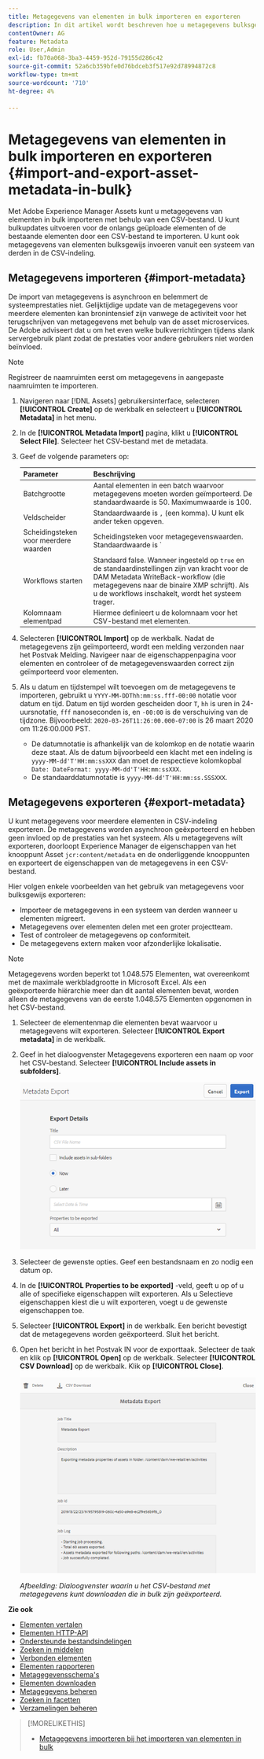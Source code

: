 ```yaml
---
title: Metagegevens van elementen in bulk importeren en exporteren
description: In dit artikel wordt beschreven hoe u metagegevens bulksgewijs kunt importeren en exporteren.
contentOwner: AG
feature: Metadata
role: User,Admin
exl-id: fb70a068-3ba3-4459-952d-79155d286c42
source-git-commit: 52a6cb359bfe0d76bdceb3f517e92d78994872c8
workflow-type: tm+mt
source-wordcount: '710'
ht-degree: 4%

---
```


# Metagegevens van elementen in bulk importeren en exporteren {#import-and-export-asset-metadata-in-bulk}

Met Adobe Experience Manager Assets kunt u metagegevens van elementen in bulk importeren met behulp van een CSV-bestand. U kunt bulkupdates uitvoeren voor de onlangs geüploade elementen of de bestaande elementen door een CSV-bestand te importeren. U kunt ook metagegevens van elementen bulksgewijs invoeren vanuit een systeem van derden in de CSV-indeling.

## Metagegevens importeren {#import-metadata}

De import van metagegevens is asynchroon en belemmert de systeemprestaties niet. Gelijktijdige update van de metagegevens voor meerdere elementen kan bronintensief zijn vanwege de activiteit voor het terugschrijven van metagegevens met behulp van de asset microservices. De Adobe adviseert dat u om het even welke bulkverrichtingen tijdens slank servergebruik plant zodat de prestaties voor andere gebruikers niet worden beïnvloed.

>[!NOTE]
>
>Registreer de naamruimten eerst om metagegevens in aangepaste naamruimten te importeren.

1. Navigeren naar [!DNL Assets] gebruikersinterface, selecteren **[!UICONTROL Create]** op de werkbalk en selecteert u **[!UICONTROL Metadata]** in het menu.
1. In de **[!UICONTROL Metadata Import]** pagina, klikt u **[!UICONTROL Select File]**. Selecteer het CSV-bestand met de metadata.
1. Geef de volgende parameters op:

   | Parameter | Beschrijving |
   | ---------------------- | ------- |
   | Batchgrootte | Aantal elementen in een batch waarvoor metagegevens moeten worden geïmporteerd. De standaardwaarde is 50. Maximumwaarde is 100. |
   | Veldscheider | Standaardwaarde is `,` (een komma). U kunt elk ander teken opgeven. |
   | Scheidingsteken voor meerdere waarden | Scheidingsteken voor metagegevenswaarden. Standaardwaarde is `|`. |
   | Workflows starten | Standaard false. Wanneer ingesteld op `true` en de standaardinstellingen zijn van kracht voor de DAM Metadata WriteBack-workflow (die metagegevens naar de binaire XMP schrijft). Als u de workflows inschakelt, wordt het systeem trager. |
   | Kolomnaam elementpad | Hiermee definieert u de kolomnaam voor het CSV-bestand met elementen. |

1. Selecteren **[!UICONTROL Import]** op de werkbalk. Nadat de metagegevens zijn geïmporteerd, wordt een melding verzonden naar het Postvak Melding. Navigeer naar de eigenschappenpagina voor elementen en controleer of de metagegevenswaarden correct zijn geïmporteerd voor elementen.

1. Als u datum en tijdstempel wilt toevoegen om de metagegevens te importeren, gebruikt u `YYYY-MM-DDThh:mm:ss.fff-00:00` notatie voor datum en tijd. Datum en tijd worden gescheiden door `T`, `hh` is uren in 24-uursnotatie, `fff` nanoseconden is, en `-00:00` is de verschuiving van de tijdzone. Bijvoorbeeld: `2020-03-26T11:26:00.000-07:00` is 26 maart 2020 om 11:26:00.000 PST.

   * De datumnotatie is afhankelijk van de kolomkop en de notatie waarin deze staat. Als de datum bijvoorbeeld een klacht met een indeling is `yyyy-MM-dd'T'HH:mm:ssXXX` dan moet de respectieve kolomkopbal `Date: DateFormat: yyyy-MM-dd'T'HH:mm:ssXXX`.
   * De standaarddatumnotatie is `yyyy-MM-dd'T'HH:mm:ss.SSSXXX`.

<!-- Hidden via cqdoc-17869>

>[!CAUTION]
>
>If the date format does not match `YYYY-MM-DDThh:mm:ss.fff-00:00`, the date values are not set. The date formats of exported metadata CSV file is in the format `YYYY-MM-DDThh:mm:ss-00:00`. If you want to import it, convert it to the acceptable format by adding the nanoseconds value denoted by `fff`.
-->

## Metagegevens exporteren {#export-metadata}

U kunt metagegevens voor meerdere elementen in CSV-indeling exporteren. De metagegevens worden asynchroon geëxporteerd en hebben geen invloed op de prestaties van het systeem. Als u metagegevens wilt exporteren, doorloopt Experience Manager de eigenschappen van het knooppunt Asset `jcr:content/metadata` en de onderliggende knooppunten en exporteert de eigenschappen van de metagegevens in een CSV-bestand.

Hier volgen enkele voorbeelden van het gebruik van metagegevens voor bulksgewijs exporteren:

* Importeer de metagegevens in een systeem van derden wanneer u elementen migreert.
* Metagegevens over elementen delen met een groter projectteam.
* Test of controleer de metagegevens op conformiteit.
* De metagegevens extern maken voor afzonderlijke lokalisatie.

>[!NOTE]
>
>Metagegevens worden beperkt tot 1.048.575 Elementen, wat overeenkomt met de maximale werkbladgrootte in Microsoft Excel. Als een geëxporteerde hiërarchie meer dan dit aantal elementen bevat, worden alleen de metagegevens van de eerste 1.048.575 Elementen opgenomen in het CSV-bestand.

1. Selecteer de elementenmap die elementen bevat waarvoor u metagegevens wilt exporteren. Selecteer **[!UICONTROL Export metadata]** in de werkbalk.
1. Geef in het dialoogvenster Metagegevens exporteren een naam op voor het CSV-bestand. Selecteer **[!UICONTROL Include assets in subfolders]**.

   ![Interface en opties voor het exporteren van metagegevens van alle elementen in een map](assets/export_metadata_page.png "Interface en opties voor het exporteren van metagegevens van alle elementen in een map")

1. Selecteer de gewenste opties. Geef een bestandsnaam en zo nodig een datum op.

1. In de **[!UICONTROL Properties to be exported]** -veld, geeft u op of u alle of specifieke eigenschappen wilt exporteren. Als u Selectieve eigenschappen kiest die u wilt exporteren, voegt u de gewenste eigenschappen toe.

1. Selecteer **[!UICONTROL Export]** in de werkbalk. Een bericht bevestigt dat de metagegevens worden geëxporteerd. Sluit het bericht.
1. Open het bericht in het Postvak IN voor de exporttaak. Selecteer de taak en klik op **[!UICONTROL Open]** op de werkbalk. Selecteer **[!UICONTROL CSV Download]** op de werkbalk. Klik op **[!UICONTROL Close]**.

   ![Dialoogvenster voor het downloaden van het CSV-bestand met metagegevens die in bulk zijn geëxporteerd](assets/csv_download.png)

   *Afbeelding: Dialoogvenster waarin u het CSV-bestand met metagegevens kunt downloaden die in bulk zijn geëxporteerd.*

**Zie ook**

* [Elementen vertalen](translate-assets.md)
* [Elementen HTTP-API](mac-api-assets.md)
* [Ondersteunde bestandsindelingen](file-format-support.md)
* [Zoeken in middelen](search-assets.md)
* [Verbonden elementen](use-assets-across-connected-assets-instances.md)
* [Elementen rapporteren](asset-reports.md)
* [Metagegevensschema&#39;s](metadata-schemas.md)
* [Elementen downloaden](download-assets-from-aem.md)
* [Metagegevens beheren](manage-metadata.md)
* [Zoeken in facetten](search-facets.md)
* [Verzamelingen beheren](manage-collections.md)

>[!MORELIKETHIS]
>
>* [Metagegevens importeren bij het importeren van elementen in bulk](/help/assets/add-assets.md#asset-bulk-ingestor)
